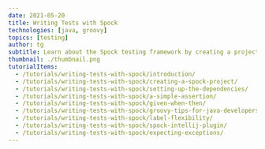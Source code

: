 ```yaml
---
date: 2021-05-20
title: Writing Tests with Spock
technologies: [java, groovy]
topics: [testing]
author: tg
subtitle: Learn about the Spock testing framework by creating a project that uses Spock to unit test Java code
thumbnail: ./thumbnail.png
tutorialItems:
  - /tutorials/writing-tests-with-spock/introduction/
  - /tutorials/writing-tests-with-spock/creating-a-spock-project/
  - /tutorials/writing-tests-with-spock/setting-up-the-dependencies/
  - /tutorials/writing-tests-with-spock/a-simple-assertion/
  - /tutorials/writing-tests-with-spock/given-when-then/
  - /tutorials/writing-tests-with-spock/groovy-tips-for-java-developers/
  - /tutorials/writing-tests-with-spock/label-flexibility/
  - /tutorials/writing-tests-with-spock/spock-intellij-plugin/
  - /tutorials/writing-tests-with-spock/expecting-exceptions/
---
```

